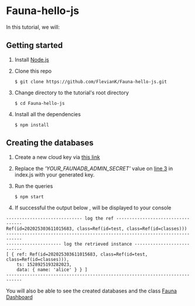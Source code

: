 # Fauna-hello-js

In this tutorial, we will:

## Getting started

1. Install [Node.js](https://nodejs.org/en/download/)

2. Clone this repo

    ```$ git clone https://github.com/FlevianK/Fauna-hello-js.git```

3. Change directory to the tutorial's  root directory

    ```$ cd Fauna-hello-js```

4. Install all the dependencies

    ```$ npm install```

## Creating the databases

1. Create a new cloud key via [this link](https://fauna.com/account/keys)
2. Replace the _'YOUR_FAUNADB_ADMIN_SECRET'_ value on [line 3](https://github.com/FlevianK/Fauna-hello-js/blob/master/index.js#L3) in index.js with your generated key.
3. Run the queries

    ```$ npm start```

4. If successful the output below , will be displayed to your console

```
----------------------------- log the ref ----------------------------------
Ref(id=202025303611015683, class=Ref(id=test, class=Ref(id=classes)))
----------------------------------------------------------------------------
--------------------- log the retrieved instance ---------------------------
[ { ref: Ref(id=202025303611015683, class=Ref(id=test, class=Ref(id=classes))),
    ts: 1528925193282023,
    data: { name: 'alice' } } ]
----------------------------------------------------------------------------
```

You will also be able to see the created databases and the class [Fauna Dashboard](https://dashboard.fauna.com/db)